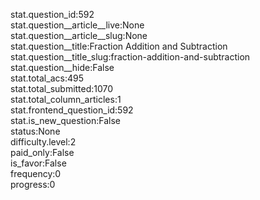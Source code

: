 stat.question_id:592  
stat.question__article__live:None  
stat.question__article__slug:None  
stat.question__title:Fraction Addition and Subtraction  
stat.question__title_slug:fraction-addition-and-subtraction  
stat.question__hide:False  
stat.total_acs:495  
stat.total_submitted:1070  
stat.total_column_articles:1  
stat.frontend_question_id:592  
stat.is_new_question:False  
status:None  
difficulty.level:2  
paid_only:False  
is_favor:False  
frequency:0  
progress:0  
